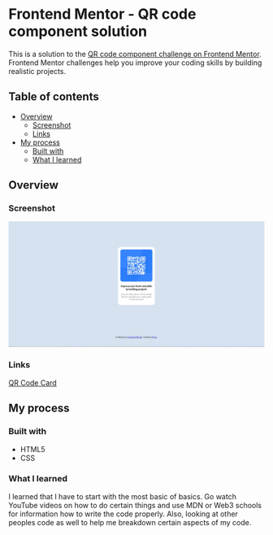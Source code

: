 # Frontend Mentor - QR code component solution

This is a solution to the [QR code component challenge on Frontend Mentor](https://www.frontendmentor.io/challenges/qr-code-component-iux_sIO_H). Frontend Mentor challenges help you improve your coding skills by building realistic projects.

## Table of contents

- [Overview](#overview)
  - [Screenshot](#screenshot)
  - [Links](#links)
- [My process](#my-process)
  - [Built with](#built-with)
  - [What I learned](#what-i-learned)


## Overview

### Screenshot

![](images/qr-screenshot.jpg)


### Links

[QR Code Card](https://yothatscrazy.github.io/qr-code-practice/)

## My process

### Built with

- HTML5
- CSS

### What I learned

I learned that I have to start with the most basic of basics. Go watch YouTube videos on how to do certain things and use MDN or Web3 schools for information how to write the code properly. Also, looking at other peoples code as well to help me breakdown certain aspects of my code.
